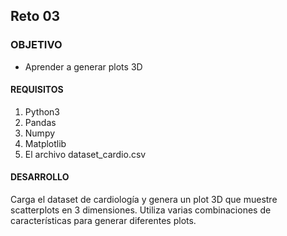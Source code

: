 ## Reto 03

### OBJETIVO 
 - Aprender a generar plots 3D

#### REQUISITOS 
1. Python3
2. Pandas
3. Numpy
4. Matplotlib
5. El archivo dataset_cardio.csv

#### DESARROLLO
Carga el dataset de cardiología y genera un plot 3D que muestre scatterplots en 3 dimensiones. Utiliza varias combinaciones de características para generar diferentes plots.
